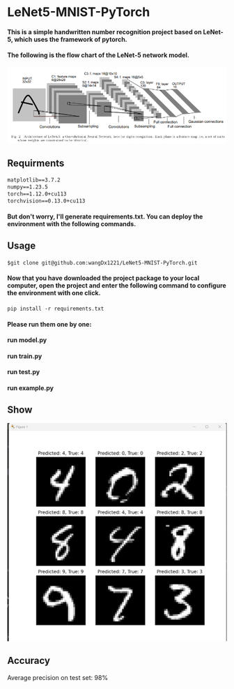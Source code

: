 # LeNet5-MNIST-PyTorch

#### This is a simple handwritten number recognition project based on LeNet-5, which uses the framework of pytorch.
#### The following is the flow chart of the LeNet-5 network model.

![image](/img/162345646-b13c9af0-bdb5-4ce7-9a62-c0834cba9e5f.png)
## Requirments
```
matplotlib==3.7.2
numpy==1.23.5
torch==1.12.0+cu113
torchvision==0.13.0+cu113
```
#### But don't worry, I'll generate requirements.txt. You can deploy the environment with the following commands.
## Usage
```
$git clone git@github.com:wangDx1221/LeNet5-MNIST-PyTorch.git
```
#### Now that you have downloaded the project package to your local computer, open the project and enter the following command to configure the environment with one click.
```
pip install -r requirements.txt
```
#### Please run them one by one:
#### run model.py
#### run train.py
#### run test.py
#### run example.py

## Show

![image](img/1729079777910.png)
## Accuracy
Average precision on test set: 98%
